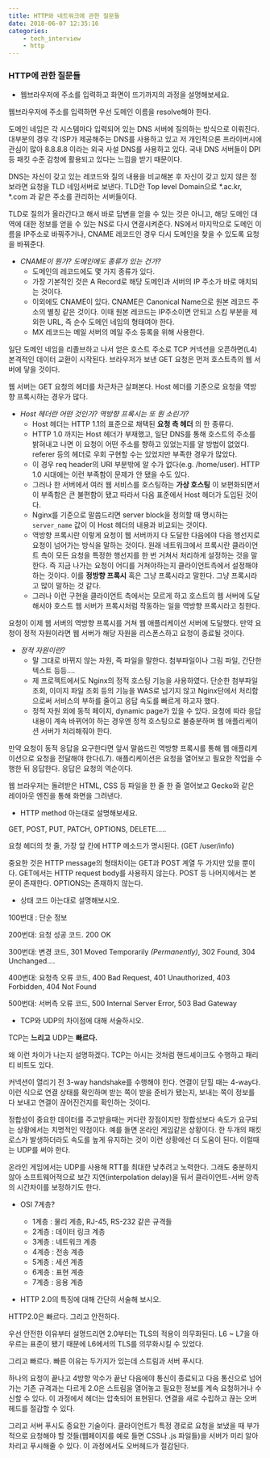 ```yaml
---
title: HTTP와 네트워크에 관한 질문들
date: 2018-06-07 12:35:16
categories:
    - tech_interview
    - http
---
```


### HTTP에 관한 질문들

* 웹브라우저에 주소를 입력하고 화면이 뜨기까지의 과정을 설명해보세요. 

웹브라우저에 주소를 입력하면 우선 도메인 이름을 resolve해야 한다. 

도메인 네임은 각 시스템마다 입력되어 있는 DNS 서버에 질의하는 방식으로 이뤄진다. 대부분의 경우 각 ISP가 제공해주는 DNS를 사용하고 있고 저 개인적으론 프라이버시에 관심이 많아 8.8.8.8 이라는 외국 사설 DNS를 사용하고 있다. 국내 DNS 서버들이 DPI 등 패킷 수준 감청에 활용되고 있다는 느낌을 받기 때문이다. 

DNS는 자신이 갖고 있는 레코드와 질의 내용을 비교해본 후 자신이 갖고 있지 않은 정보라면 요청을 TLD 네임서버로 보낸다. TLD란 Top level Domain으로 *.ac.kr, *.com 과 같은 주소를 관리하는 서버들이다. 

TLD로 질의가 올라간다고 해서 바로 답변을 얻을 수 있는 것은 아니고, 해당 도메인 대역에 대한 정보를 얻을 수 있는 NS로 다시 연결시켜준다. NS에서 마지막으로 도메인 이름을 IP주소로 바꿔주거나, CNAME 레코드인 경우 다시 도메인을 찾을 수 있도록 요청을 바꿔준다. 

* *CNAME이 뭔가? 도메인에도 종류가 있는 건가?*
    * 도메인의 레코드에도 몇 가지 종류가 있다. 
    * 가장 기본적인 것은 A Record로 해당 도메인과 서버의 IP 주소가 바로 매치되는 것이다. 
    * 이외에도 CNAME이 있다. CNAME은 Canonical Name으로 원본 레코드 주소의 별칭 같은 것이다. 이때 원본 레코드는 IP주소이면 안되고 스킴 부분을 제외한 URL, 즉 순수 도메인 네임의 형태여야 한다.
    * MX 레코드는 메일 서버의 메일 주소 등록을 위해 사용한다. 

일단 도메인 네임을 리졸브하고 나서 얻은 호스트 주소로 TCP 커넥션을 오픈하면(L4) 본격적인 데이터 교환이 시작된다. 브라우저가 보낸 GET 요청은 먼저 호스트측의 웹 서버에 닿을 것이다. 

웹 서버는 GET 요청의 헤더를 차근차근 살펴본다. Host 헤더를 기준으로 요청을 역방향 프록시하는 경우가 많다. 

* *Host 헤더란 어떤 것인가? 역방향 프록시는 또 뭔 소린가?* 
    * Host 헤더는 HTTP 1.1의 표준으로 채택된 **요청 측 헤더** 의 한 종류다. 
    * HTTP 1.0 까지는 Host 헤더가 부재했고, 일단 DNS를 통해 호스트의 주소를 밝혀내고 나면 이 요청이 어떤 주소를 향하고 있었는지를 알 방법이 없었다. referer 등의 헤더로 우회 구현할 수는 있었지만 부족한 경우가 많았다. 
    * 이 경우 req header의 URI 부분밖에 알 수가 없다(e.g. /home/user). HTTP 1.0 시대에는 이런 부족함이 문제가 안 됐을 수도 있다. 
    * 그러나 한 서버에서 여러 웹 서비스를 호스팅하는 **가상 호스팅** 이 보편화되면서 이 부족함은 큰 불편함이 됐고 따라서 다음 표준에서 Host 헤더가 도입된 것이다. 
    * Nginx를 기준으로 말씀드리면 server block을 정의할 때 명시하는 ```server_name``` 값이 이 Host 헤더의 내용과 비교되는 것이다. 
    * 역방향 프록시란 이렇게 요청이 웹 서버까지 다 도달한 다음에야 다음 행선지로 요청이 넘어가는 방식을 말하는 것이다. 원래 네트워크에서 프록시란 클라이언트 측이 모든 요청을 특정한 행선지를 한 번 거쳐서 처리하게 설정하는 것을 말한다. 즉 지금 나가는 요청이 어디를 거쳐야하는지 클라이언트측에서 설정해야 하는 것이다. 이를 **정방향 프록시** 혹은 그냥 프록시라고 말한다. 그냥 프록시라고 많이 말하는 것 같다. 
    * 그러나 이런 구현을 클라이언트 측에서는 모르게 하고 호스트의 웹 서버에 도달해서야 호스트 웹 서버가 프록시처럼 작동하는 일을 역방향 프록시라고 칭한다. 

요청이 이제 웹 서버의 역방향 프록시를 거쳐 웹 애플리케이션 서버에 도달했다. 만약 요청이 정적 자원이라면 웹 서버가 해당 자원을 리스폰스하고 요청이 종료될 것이다. 

* *정적 자원이란?*
    * 말 그대로 바뀌지 않는 자원, 즉 파일을 말한다. 첨부파일이나 그림 파일, 간단한 텍스트 등등.... 
    * 제 프로젝트에서도 Nginx의 정적 호스팅 기능을 사용하였다. 단순한 첨부파일 조회, 이미지 파일 조회 등의 기능을 WAS로 넘기지 않고 Nginx단에서 처리함으로써 서비스의 부하를 줄이고 응답 속도를 빠르게 하고자 했다. 
    * 정적 자원 외에 동적 페이지, dynamic page가 있을 수 있다. 요청에 따라 응답 내용이 계속 바뀌어야 하는 경우엔 정적 호스팅으로 불충분하며 웹 애플리케이션 서버가 처리해줘야 한다. 

만약 요청이 동적 응답을 요구한다면 앞서 말씀드린 역방향 프록시를 통해 웹 애플리케이션으로 요청을 전달해야 한다(L7). 애플리케이션은 요청을 열어보고 필요한 작업을 수행한 뒤 응답한다. 응답은 요청의 역순이다. 

웹 브라우저는 돌려받은 HTML, CSS 등 파일을 한 줄 한 줄 열어보고 Gecko와 같은 레이아웃 엔진을 통해 화면을 그려낸다. 

* HTTP method 아는대로 설명해보세요. 

GET, POST, PUT, PATCH, OPTIONS, DELETE..... 

요청 헤더의 첫 줄, 가장 앞 칸에 HTTP 메소드가 명시된다. (GET /user/info)

중요한 것은 HTTP message의 형태차이는 GET과 POST 계열 두 가지만 있을 뿐이다. GET에서는 HTTP request body를 사용하지 않는다. POST 등 나머지에서는 본문이 존재한다. OPTIONS는 존재하지 않는다. 

* 상태 코드 아는대로 설명해보시오. 

100번대 : 단순 정보 

200번대: 요청 성공 코드. 200 OK 

300번대: 변경 코드, 301 Moved Temporarily *(Permanently)*, 302 Found, 304 Unchanged.... 

400번대: 요청측 오류 코드, 400 Bad Request, 401 Unauthorized, 403 Forbidden, 404 Not Found

500번대: 서버측 오류 코드, 500 Internal Server Error, 503 Bad Gateway 

* TCP와 UDP의 차이점에 대해 서술하시오. 

TCP는 **느리고** UDP는 **빠르다.**

왜 이런 차이가 나는지 설명하겠다. TCP는 아시는 것처럼 핸드셰이크도 수행하고 패리티 비트도 있다. 

커넥션이 열리기 전 3-way handshake를 수행해야 한다. 연결이 닫힐 때는 4-way다. 이런 식으로 연결 상태를 확인하며 받는 쪽이 받을 준비가 됐는지, 보내는 쪽이 정보를 다 보내고 연결이 끊어진건지를 확인하는 것이다. 

정합성이 중요한 데이터를 주고받을때는 커다란 장점이지만 정합성보다 속도가 요구되는 상황에서는 치명적인 약점이다. 예를 들면 온라인 게임같은 상황이다. 한 두개의 패킷 로스가 발생하더라도 속도를 높게 유지하는 것이 이런 상황에선 더 도움이 된다. 이럴때는 UDP를 써야 한다. 

온라인 게임에서는 UDP를 사용해 RTT를 최대한 낮추려고 노력한다. 그래도 충분하지 않아 소프트웨어적으로 보간 지연(interpolation delay)을 둬서 클라이언트-서버 양측의 시간차이를 보정하기도 한다. 

* OSI 7계층? 

    * 1계층 : 물리 계층, RJ-45, RS-232 같은 규격들
    * 2계층 : 데이터 링크 계층 
    * 3계층 : 네트워크 계층
    * 4계층 : 전송 계층
    * 5계층 : 세션 계층
    * 6계층 : 표현 계층 
    * 7계층 : 응용 계층 

* HTTP 2.0의 특징에 대해 간단히 서술해 보시오.

HTTP2.0은 빠르다. 그리고 안전하다. 

우선 안전한 이유부터 설명드리면 2.0부터는 TLS의 적용이 의무화된다. L6 ~ L7을 아우르는 표준이 됐기 때문에 L6에서의 TLS를 의무화시킬 수 있었다. 

그리고 빠르다. 빠른 이유는 두가지가 있는데 스트림과 서버 푸시다. 

하나의 요청이 끝나고 4방향 악수가 끝난 다음에야 통신이 종료되고 다음 통신으로 넘어가는 기존 규격과는 다르게 2.0은 스트림을 열어놓고 필요한 정보를 계속 요청하거나 수신할 수 있다. 이 과정에서 헤더는 압축되어 표현된다. 연결을 새로 수립하고 끊는 오버헤드를 절감할 수 있다. 

그리고 서버 푸시도 중요한 기술이다. 클라이언트가 특정 경로로 요청을 보냈을 때 부가적으로 요청해야 할 것들(웹페이지를 예로 들면 CSS나 .js 파일들)을 서버가 미리 알아차리고 푸시해줄 수 있다. 이 과정에서도 오버헤드가 절감된다. 






